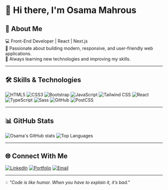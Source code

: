 # 👋 Hi there, I'm Osama Mahrous

## 🚀 About Me
💻 Front-End Developer | React | Next.js  
🎯 Passionate about building modern, responsive, and user-friendly web applications.  
🌱 Always learning new technologies and improving my skills.

---

## 🛠 Skills & Technologies
![HTML5](https://img.shields.io/badge/-HTML5-E34F26?style=flat&logo=html5&logoColor=fff)
![CSS3](https://img.shields.io/badge/-CSS3-1572B6?style=flat&logo=css3)
![Bootstrap](https://img.shields.io/badge/-Bootstrap-7952B3?style=flat&logo=bootstrap)
![JavaScript](https://img.shields.io/badge/-JavaScript-F7DF1E?style=flat&logo=javascript&logoColor=000)
![Tailwind CSS](https://img.shields.io/badge/-TailwindCSS-06B6D4?style=flat&logo=tailwind-css&logoColor=fff)
![React](https://img.shields.io/badge/-React-61DAFB?style=flat&logo=react&logoColor=000)
![TypeScript](https://img.shields.io/badge/-TypeScript-3178C6?style=flat&logo=typescript&logoColor=fff)
![Sass](https://img.shields.io/badge/-Sass-CC6699?style=flat&logo=sass&logoColor=fff)
![GitHub](https://img.shields.io/badge/-GitHub-181717?style=flat&logo=github&logoColor=fff)
![PostCSS](https://img.shields.io/badge/-PostCSS-DD3A0A?style=flat&logo=postcss&logoColor=fff)

---

## 📊 GitHub Stats
![Osama's GitHub stats](https://github-readme-stats.vercel.app/api?username=osamamahros50&show_icons=true&theme=radical)
![Top Languages](https://github-readme-stats.vercel.app/api/top-langs/?username=osamamahros50&layout=compact&theme=radical)

---

## 🌐 Connect With Me
[![LinkedIn](https://img.shields.io/badge/LinkedIn-0077B5?style=flat&logo=linkedin&logoColor=fff)](YOUR_LINKEDIN_URL)
[![Portfolio](https://img.shields.io/badge/Portfolio-000?style=flat&logo=react&logoColor=fff)](YOUR_PORTFOLIO_URL)
[![Email](https://img.shields.io/badge/Email-D14836?style=flat&logo=gmail&logoColor=fff)](mailto:YOUR_EMAIL@gmail.com)

---
💡 *"Code is like humor. When you have to explain it, it’s bad."*
